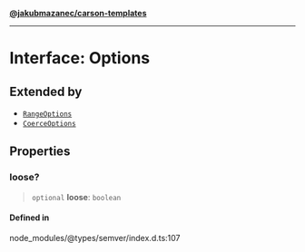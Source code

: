[**@jakubmazanec/carson-templates**](../../../README.md)

---

# Interface: Options

## Extended by

- [`RangeOptions`](RangeOptions.md)
- [`CoerceOptions`](CoerceOptions.md)

## Properties

### loose?

> `optional` **loose**: `boolean`

#### Defined in

node_modules/@types/semver/index.d.ts:107
